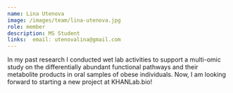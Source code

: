 ```yaml
---
name: Lina Utenova
image: /images/team/lina-utenova.jpg
role: member
description: MS Student
links:  email: utenovalina@gmail.com
---
```

In my past research I conducted wet lab activities to support a multi-omic 
study on the differentially abundant functional pathways and their 
metabolite products in oral samples of obese individuals. Now, I am 
looking forward to starting a new project at KHANLab.bio!
